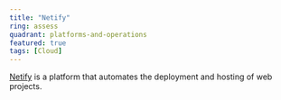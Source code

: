 ```yaml
---
title: "Netify"
ring: assess
quadrant: platforms-and-operations
featured: true
tags: [Cloud]
---
```


[Netify](https://www.netify.ai/) is a platform that automates the deployment and hosting of web projects.
